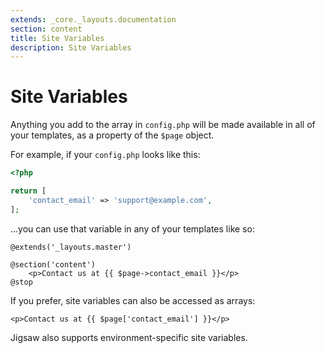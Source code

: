 ```yaml
---
extends: _core._layouts.documentation
section: content
title: Site Variables
description: Site Variables
---
```


# Site Variables
Anything you add to the array in `config.php` will be made available in all of your templates, as a property of the `$page` object.

For example, if your `config.php` looks like this:

```php
<?php

return [
    'contact_email' => 'support@example.com',
];
```

…you can use that variable in any of your templates like so:

```blade 
@extends('_layouts.master')

@section('content')
    <p>Contact us at {{ $page->contact_email }}</p>
@stop
```

If you prefer, site variables can also be accessed as arrays:

```blade 
<p>Contact us at {{ $page['contact_email'] }}</p>
```

Jigsaw also supports environment-specific site variables.
